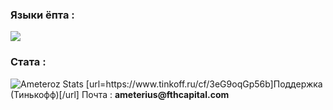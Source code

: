 ### Языки ёпта :
<img src="https://github-readme-stats.vercel.app/api/top-langs/?username=ameterius&theme=react"/>

### Стата :
<img alt="Ameteroz Stats" src="https://denvercoder1-github-readme-stats.vercel.app/api/?username=ameterius&show_icons=true&include_all_commits=true&count_private=true&theme=react&hide_border=true&bg_color=1F222E&title_color=68C3D4&icon_color=FFE8D1&hide_title=true&hide=contribs"/>
[url=https://www.tinkoff.ru/cf/3eG9oqGp56b]Поддержка (Тинькофф)[/url]
Почта : <b>ameterius@fthcapital.com</b>
